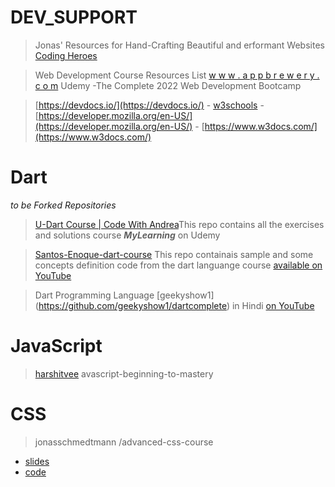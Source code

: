 # DEV_SUPPORT

> Jonas' Resources for Hand-Crafting Beautiful and erformant Websites [Coding Heroes](https://codingheroes.io/resources/)

> Web Development Course Resources List [w w w . a p p b r e w e r y . c o m](https://www.appbrewery.co/p/web-development-course-resources/) Udemy -The Complete 2022 Web Development Bootcamp

> [https://devdocs.io/](https://devdocs.io/) - [w3schools](https://www.w3schools.com/html/html_headings.asp) - [https://developer.mozilla.org/en-US/](https://developer.mozilla.org/en-US/) - [https://www.w3docs.com/](https://www.w3docs.com/)

# Dart

_to be Forked Repositories_

> [U-Dart Course | Code With Andrea](https://github.com/bizz84/dart-course-materials)This repo contains all the exercises and solutions course **_MyLearning_** on Udemy

> [Santos-Enoque-dart-course](https://github.com/Santos-Enoque/dart-course) This repo containais sample and some concepts definition code from the dart languange course [available on YouTube](https://www.youtube.com/watch?v=igauQ_rF_bU)

> Dart Programming Language [geekyshow1] (https://github.com/geekyshow1/dartcomplete) in Hindi [on YouTube](https://www.youtube.com/watch?v=R2sRhDq7qKk)


# JavaScript

> [ harshitvee](https://github.com/harshitvee/javascript-beginning-to-mastery) avascript-beginning-to-mastery

# CSS

> jonasschmedtmann /advanced-css-course

- [slides](https://github.com/jonasschmedtmann/advanced-css-course/blob/master/slides-students-C04.pdf)
- [code](https://github.com/jonasschmedtmann/advanced-css-course)
